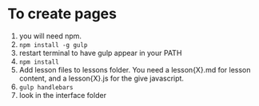 # To create pages

1. you will need npm.
2. `npm install -g gulp`
3. restart terminal to have gulp appear in your PATH
3. `npm install`
4. Add lesson files to lessons folder. You need a lesson{X}.md for lesson content, and a lesson{X}.js for the give javascript.
5. `gulp handlebars`
6. look in the interface folder
